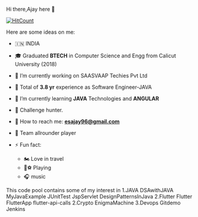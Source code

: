 
Hi there,Ajay here 👋


[![HitCount](http://hits.dwyl.com/AJAY-ES/AJAY-ES.svg)](http://hits.dwyl.com/AJAY-ES/AJAY-ES)
<!--
**AJAY-ES/AJAY-ES** is a ✨ _special_ ✨ repository because its `README.md` (this file) appears on your GitHub profile.
-->
Here are some ideas on me:

- 🇮🇳 INDIA
 - 🎓  Graduated  **BTECH** in Computer Science and Engg from Calicut University (2018)
 - 🔭 I’m currently working on SAASVAAP Techies Pvt Ltd
 - 💼 Total of **3.8 yr** experience as Software Engineer-JAVA
- 🌱 I’m currently learning **JAVA** Technologies and **ANGULAR**
- 🦁 Challenge hunter.
- 💌 How to reach me: **esajay96@gmail.com** 
- 🧢  Team allrounder player
- ⚡  Fun fact:  
     
     - 🏍  Love in travel    
     - 🏏⚽ Playing
     - 🎧  music  
    


This code pool contains some of my interest in
1.JAVA
    DSAwithJAVA
    MyJavaExample
    JUnitTest
    JspServlet
    DesignPatternsInJava
2.Flutter
    Flutter
    FlutterApp
    flutter-api-calls
2.Crypto 
    EnigmaMachine
3.Devops
    Gitdemo
    Jenkins
 
